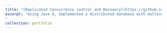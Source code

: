 ```yaml
---
title: "[Replicated Concurrency control and Recovery](https://github.com/hjcho7311/Advanced-Database-System)"
excerpt: "Using Java 8, Implemented a distributed database with multiversion concurrency control, deadlock avoidance, replication, and failure recovery.
"
collection: portfolio
---
```


